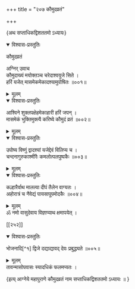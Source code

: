 +++
title = "२०७ कौमुदव्रतं"

+++

\{अथ सप्ताधिकद्विशततमो ऽध्यायः\}


<details open><summary>विश्वास-प्रस्तुतिः</summary>

कौमुदव्रतं  
    
अग्निर् उवाच  
कौमुदाख्यं मयोक्तञ्च चरेदाश्वयुजे सिते ।  
हरिं यजेत् मासमेकमेकादश्यामुपोषितः ॥००१॥
</details>

<details><summary>मूलम्</summary>

कौमुदव्रतं  
    
अग्निर् उवाच  
कौमुदाख्यं मयोक्तञ्च चरेदाश्वयुजे सिते ।  
हरिं यजेत् मासमेकमेकादश्यामुपोषितः ॥००१॥
</details>  

<details open><summary>विश्वास-प्रस्तुतिः</summary>

आश्विने शुक्लपक्षेहमेकाहारी हरिं जपन् ।  
मासमेकं भुक्तिमुक्त्यै करिष्ये कौमुदं व्रतं   ॥००२॥
</details>

<details><summary>मूलम्</summary>

आश्विने शुक्लपक्षेहमेकाहारी हरिं जपन् ।  
मासमेकं भुक्तिमुक्त्यै करिष्ये कौमुदं व्रतं   ॥००२॥
</details>  

<details open><summary>विश्वास-प्रस्तुतिः</summary>

उपोष्य विष्णुं द्वादश्यां यजेद्देवं विलिप्य च   ।  
चन्दनागुरुकाश्मीरैः कमलोत्पलपुष्पकैः ॥००३॥
</details>

<details><summary>मूलम्</summary>

उपोष्य विष्णुं द्वादश्यां यजेद्देवं विलिप्य च   ।  
चन्दनागुरुकाश्मीरैः कमलोत्पलपुष्पकैः ॥००३॥
</details>  

<details open><summary>विश्वास-प्रस्तुतिः</summary>

कल्हारैर्वाथ मालत्या दीपं तैलेन वाग्यतः ।  
अहोरात्रं च नैवेद्यं पायसापूपमोदकैः ॥००४॥
</details>

<details><summary>मूलम्</summary>

कल्हारैर्वाथ मालत्या दीपं तैलेन वाग्यतः ।  
अहोरात्रं च नैवेद्यं पायसापूपमोदकैः ॥००४॥
</details>  
ॐ नमो वासुदेवाय विज्ञाप्याथ क्षमापयेत् ।  

[[२५२]]
    

<details open><summary>विश्वास-प्रस्तुतिः</summary>

भोजनादि[^१] द्विजे दद्याद्यावद् देवः प्रबुद्ध्यते ॥००५॥
</details>

<details><summary>मूलम्</summary>

भोजनादि[^१] द्विजे दद्याद्यावद् देवः प्रबुद्ध्यते ॥००५॥
</details>  
तावन्मासोपवासः स्यादधिकं फलमप्यतः ।  
    
\{इत्य् आग्नेये महापुराणे कौमुदव्रतं नाम सप्ताधिकद्विशततमो ऽध्यायः ॥  }
    